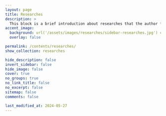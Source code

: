 ```yaml
---
layout: page
title: Researches
description: >
  This block is a brief introduction about researches that the author focuses on.
accent_image:
  background: url('/assets/images/researches/sidebar-researches.jpg') center/cover
  overlay: false

permalink: /contents/researches/
show_collection: researches

hide_description: false
invert_sidebar: false
hide_image: false
cover: true
no_groups: true
no_link_title: false
no_excerpt: false
sitemap: false
comments: false

last_modified_at: 2024-05-27
---
```



